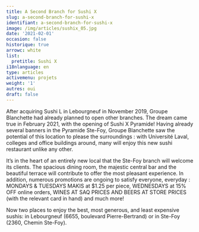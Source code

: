 ```yaml
---
title: A Second Branch for Sushi X
slug: a-second-branch-for-sushi-x
identifiant: a-second-branch-for-sushi-x
image: /img/articles/sushix_05.jpg
date: '2021-02-01'
occasion: false
historique: true
arrowc: white
list:
  pretitle: Sushi X
i18nlanguage: en
type: articles
activemenu: projets
weight: '1'
autres: oui
draft: false
---
```

After acquiring Sushi L in Lebourgneuf in November 2019, Groupe Blanchette had already planned to open other branches. The dream came true in February 2021, with the opening of Sushi X Pyramide! Having already several banners in the Pyramide Ste-Foy, Groupe Blanchette saw the potential of this location to please the surroundings : with Université Laval, colleges and office buildings around, many will enjoy this new sushi restaurant unlike any other. 



It’s in the heart of an entirely new local that the Ste-Foy branch will welcome its clients. The spacious dining room, the majestic central bar and the beautiful terrace will contribute to offer the most pleasant experience. In addition, numerous promotions are ongoing to satisfy everyone, everyday : MONDAYS & TUESDAYS MAKIS at $1.25 per piece, WEDNESDAYS at 15% OFF online orders, WINES AT SAQ PRICES AND BEERS AT STORE PRICES (with the relevant card in hand) and much more!



Now two places to enjoy the best, most generous, and least expensive sushis: in Lebourgneuf (6655, boulevard Pierre-Bertrand) or in Ste-Foy (2360, Chemin Ste-Foy).
